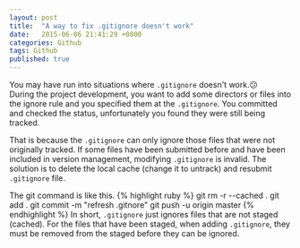 ```yaml
---
layout: post
title:  "A way to fix .gitignore doesn't work"
date:   2015-06-06 21:41:29 +0800
categories: Github 
tags: Github
published: true
---
```

You may have run into situations where `.gitignore` doesn't work.😕    
During the project development, you want to add some directors or files into the ignore rule and you specified them at the `.gitignore`. You committed and checked the status, unfortunately you found they were still being tracked. 

That is because the `.gitignore` can only ignore those files that were not originally tracked. If some files have been submitted before and have been included in version management, modifying `.gitignore` is invalid. The solution is to delete the local cache (change it to untrack) and resubmit `.gitignore` file.

The git command is like this.
{% highlight ruby %}
git rm -r --cached .
git add .
git commit -m "refresh .gitnore"
git push -u origin master
{% endhighlight %}
In short, `.gitignore` just ignores files that are not staged (cached).
For the files that have been staged, when adding `.gitignore`, they must be removed from the staged before they can be ignored.